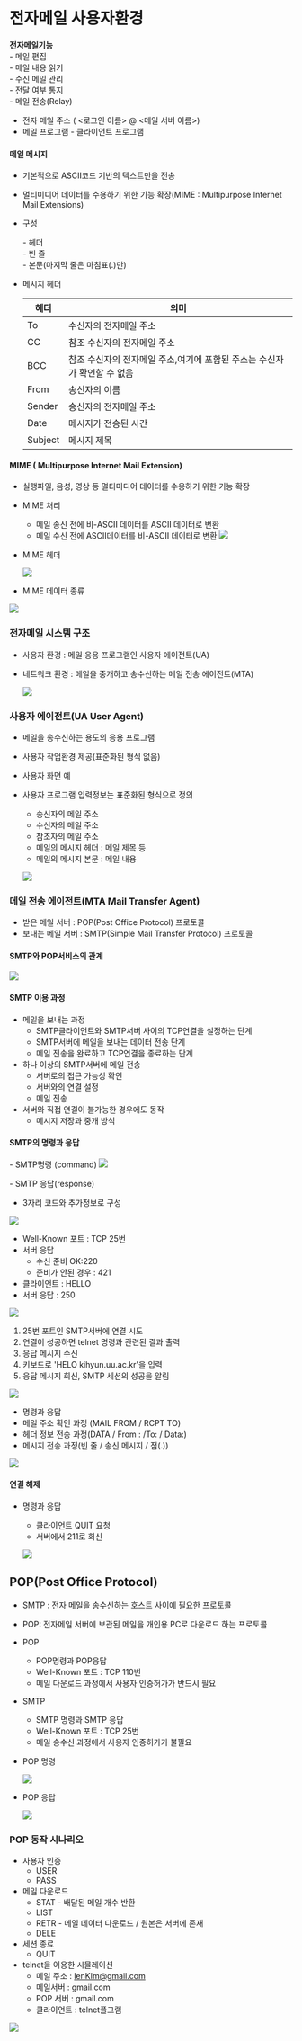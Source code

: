 # 전자메일 사용자환경

**전자메일기능**  
\- 메일 편집  
\- 메일 내용 읽기  
\- 수신 메일 관리  
\- 전달 여부 통지  
\- 메일 전송(Relay)  



- 전자 메일 주소 ( <로그인 이름> @ <메일 서버 이름>)
- 메일 프로그램 - 클라이언트 프로그램

#### 메일 메시지

- 기본적으로 ASCII코드 기반의 텍스트만을 전송

- 멀티미디어 데이터를 수용하기 위한 기능 확장(MIME : Multipurpose Internet Mail Extensions)

- 구성

  \- 헤더  
  \- 빈 줄  
  \- 본문(마지막 줄은 마침표(.)만)

- 메시지 헤더

  | 헤더    | 의미                                                         |
  | ------- | ------------------------------------------------------------ |
  | To      | 수신자의 전자메일 주소                                       |
  | CC      | 참조 수신자의 전자메일 주소                                  |
  | BCC     | 참조 수신자의 전자메일 주소,여기에 포함된 주소는 수신자가 확인할 수 없음 |
  | From    | 송신자의 이름                                                |
  | Sender  | 송신자의 전자메일 주소                                       |
  | Date    | 메시지가 전송된 시간                                         |
  | Subject | 메시지 제목                                                  |

#### MIME ( Multipurpose Internet Mail Extension)

- 실행파일, 음성, 영상 등 멀티미디어 데이터를 수용하기 위한 기능 확장

- MIME 처리

  - 메일 송신 전에 비-ASCII 데이터를 ASCII 데이터로 변환
  - 메일 수신 전에 ASCII데이터를 비-ASCII 데이터로 변환
    ![](https://ws2.sinaimg.cn/large/006tKfTcgy1fofoz889lqj30r70inwil.jpg)

- MIME 헤더

  ![](https://ws4.sinaimg.cn/large/006tKfTcgy1fofozldy8lj31ep0mlwrn.jpg)

- MIME 데이터 종류

![](https://ws2.sinaimg.cn/large/006tKfTcgy1fofp0cjgndj312o0wn4db.jpg)



### 전자메일 시스템 구조

- 사용자 환경 : 메일 응용 프로그램인 사용자 에이전트(UA)

- 네트워크 환경 : 메일을 중개하고 송수신하는 메일 전송 에이전트(MTA)

  ![](https://ws4.sinaimg.cn/large/006tKfTcgy1fofp1l8n01j31b80ojaj5.jpg)



### 사용자 에이전트(UA User Agent)

- 메일을 송수신하는 용도의 응용 프로그램

- 사용자 작업환경 제공(표준화된 형식 없음)

- 사용자 화면 예

- 사용자 프로그램 입력정보는 표준화된 형식으로 정의

  - 송신자의 메일 주소
  - 수신자의 메일 주소
  - 참조자의 메일 주소
  - 메일의 메시지 헤더 : 메일 제목 등
  - 메일의 메시지 본문 : 메일 내용

  ![](https://ws1.sinaimg.cn/large/006tKfTcgy1fofp3omrpgj30rg0iraj6.jpg)



### 메일 전송 에이전트(MTA Mail Transfer Agent)

- 받은 메일 서버 : POP(Post Office Protocol) 프로토콜
- 보내는 메일 서버 : SMTP(Simple Mail Transfer Protocol) 프로토콜



#### SMTP와  POP서비스의 관계

![](https://ws2.sinaimg.cn/large/006tKfTcgy1fofp56z690j31g30wfnac.jpg)



#### SMTP 이용 과정

- 메일을 보내는 과정
  - SMTP클라이언트와 SMTP서버 사이의 TCP연결을 설정하는 단계
  - SMTP서버에 메일을 보내는 데이터 전송 단계
  - 메일 전송을 완료하고 TCP연결을 종료하는 단계
- 하나 이상의 SMTP서버에 메일 전송
  - 서버로의 접근 가능성 확인
  - 서버와의 연결 설정
  - 메일 전송
- 서버와 직접 연결이 불가능한 경우에도 동작
  - 메시지 저장과 중개 방식



#### SMTP의 명령과 응답

\- SMTP명령 (command)
![](https://ws1.sinaimg.cn/large/006tKfTcgy1fofpakgnz3j31690uowt5.jpg)



\- SMTP 응답(response)

- 3자리 코드와 추가정보로 구성

![](https://ws4.sinaimg.cn/large/006tKfTcgy1fofpb7jkzzj31cq0gkjzi.jpg)



- Well-Known 포트 : TCP 25번
- 서버 응답
  - 수신 준비 OK:220
  - 준비가 안된 경우 : 421
- 클라이언트 : HELLO
- 서버 응답 : 250



![](https://ws1.sinaimg.cn/large/006tKfTcgy1fofpc9gb4vj30v10pxjuh.jpg)





1. 25번 포트인 SMTP서버에 연결 시도
2. 연결이 성공하면 telnet 명령과 관련된 결과 출력
3. 응답 메시지 수신
4. 키보드로 'HELO kihyun.uu.ac.kr'을 입력
5. 응답 메시지 회신, SMTP 세션의 성공을 알림

![](https://ws4.sinaimg.cn/large/006tKfTcgy1fofpqelbinj31910etdm6.jpg)



- 명령과 응답
- 메일 주소 확인 과정 (MAIL FROM / RCPT TO)
- 헤더 정보 전송 과정(DATA / From : /To: / Data:)
- 메시지 전송 과정(빈 줄 / 송신 메시지 / 점(.))

![](https://ws3.sinaimg.cn/large/006tKfTcgy1fofps9c4uzj30wb0zwq9y.jpg)



#### 연결 해제

- 명령과 응답

  - 클라이언트 QUIT 요청
  - 서버에서 211로 회신

  ![](https://ws3.sinaimg.cn/large/006tKfTcgy1fofpt693p5j319d0lnjv8.jpg)



## POP(Post Office Protocol)

- SMTP : 전자 메일을 송수신하는 호스트 사이에 필요한 프로토콜

- POP: 전자메일 서버에 보관된 메일을 개인용 PC로 다운로드 하는 프로토콜

- POP

  - POP명령과 POP응답
  - Well-Known 포트 : TCP 110번
  - 메일 다운로드 과정에서 사용자 인증허가가 반드시 필요

- SMTP

  - SMTP 명령과 SMTP 응답
  - Well-Known 포트 : TCP 25번
  - 메일 송수신 과정에서 사용자 인증허가가 불필요

- POP 명령

  ![](https://ws2.sinaimg.cn/large/006tKfTcgy1fofpwcqtjjj31910ux7lj.jpg)

- POP 응답

  ![](https://ws3.sinaimg.cn/large/006tKfTcgy1fofpx8pfm9j30zb0bl784.jpg)



### POP 동작 시나리오

- 사용자 인증
  - USER
  - PASS
- 메일 다운로드
  - STAT - 배달된 메일 개수 반환
  - LIST
  - RETR - 메일 데이터 다운로드 / 원본은 서버에 존재
  - DELE
- 세션 종료
  - QUIT
- telnet을 이용한 시뮬레이션
  - 메일 주소 : lenKIm@gmail.com
  - 메일서버 : gmail.com
  - POP 서버 : gmail.com
  - 클라이언트 : telnet플그램

![](https://ws4.sinaimg.cn/large/006tKfTcgy1fofq16y14hj314v0i6q98.jpg)

